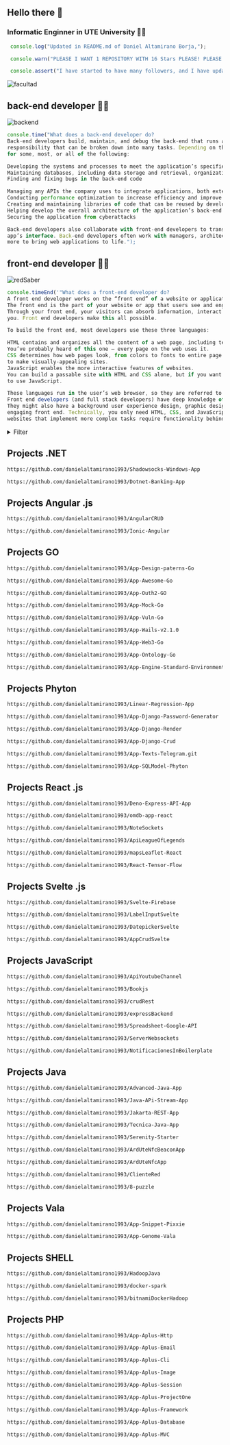 ## Hello there 👋

### Informatic Enginner in UTE University 👨‍🎓


```javascript
 console.log("Updated in README.md of Daniel Altamirano Borja,");
```

```javascript
 console.warn("PLEASE I WANT 1 REPOSITORY WITH 16 Stars PLEASE! PLEASE!");
```

```javascript
 console.assert("I have started to have many followers, and I have updated access links to projects of interest...");
```

![facultad](https://user-images.githubusercontent.com/64813513/167026268-16c60b86-b014-4dd8-b900-6090699abd26.png)

## back-end developer 👨‍💻
![backend](https://user-images.githubusercontent.com/64813513/167021686-b09b7051-45ef-4d2a-9863-db926ed3cf03.gif)
```javascript
console.time("What does a back-end developer do?
Back-end developers build, maintain, and debug the back-end that runs an application. As you might imagine, this is a large 
responsibility that can be broken down into many tasks. Depending on the company, a back-end developer will be responsible
for some, most, or all of the following:

Developing the systems and processes to meet the application’s specified requirements
Maintaining databases, including data storage and retrieval, organization, backups, and security
Finding and fixing bugs in the back-end code

Managing any APIs the company uses to integrate applications, both externally and internally
Conducting performance optimization to increase efficiency and improve the user experience
Creating and maintaining libraries of code that can be reused by developers across the organization
Helping develop the overall architecture of the application’s back-end
Securing the application from cyberattacks

Back-end developers also collaborate with front-end developers to translate their functions to user-facing content in the 
app’s interface. Back-end developers often work with managers, architects, designers, researchers, IT security, and many 
more to bring web applications to life.");
```

## front-end developer 👨‍💻

![redSaber](https://user-images.githubusercontent.com/64813513/166987258-b4c6acc4-9944-490b-887b-79cca971513c.gif)
~~~javascript
console.timeEnd('"What does a front-end developer do?
A front end developer works on the “front end” of a website or application.
The front end is the part of your website or app that users see and engage with.
Through your front end, your visitors can absorb information, interact with page elements, and submit their information to
you. Front end developers make this all possible.

To build the front end, most developers use these three languages:

HTML contains and organizes all the content of a web page, including text, images, links, buttons, and a lot more.
You’ve probably heard of this one — every page on the web uses it.
CSS determines how web pages look, from colors to fonts to entire page layouts. CSS interacts closely with HTML
to make visually-appealing sites.
JavaScript enables the more interactive features of websites.
You can build a passable site with HTML and CSS alone, but if you want to add anything beyond static content, you’ll need
to use JavaScript.

These languages run in the user’s web browser, so they are referred to as “client-side” languages.
Front end developers (and full stack developers) have deep knowledge of these.
They might also have a background user experience design, graphic design, and/or other specialties that support an
engaging front end. Technically, you only need HTML, CSS, and JavaScript to make a basic functional website. However,
websites that implement more complex tasks require functionality behind the scenes.');
~~~

<details><summary>Filter</summary>

- ```Repositories```
- ```Language```
- ```Select one```</details>

## Projects .NET

```html
https://github.com/danielaltamirano1993/Shadowsocks-Windows-App
```

```html
https://github.com/danielaltamirano1993/Dotnet-Banking-App
```

## Projects Angular .js

```html
https://github.com/danielaltamirano1993/AngularCRUD
```

```html
https://github.com/danielaltamirano1993/Ionic-Angular
```

## Projects GO

```html
https://github.com/danielaltamirano1993/App-Design-paterns-Go
```

```html
https://github.com/danielaltamirano1993/App-Awesome-Go
```

```html
https://github.com/danielaltamirano1993/App-Outh2-GO
```

```html
https://github.com/danielaltamirano1993/App-Mock-Go
```

```html
https://github.com/danielaltamirano1993/App-Vuln-Go
```

```html
https://github.com/danielaltamirano1993/App-Wails-v2.1.0
```

```html
https://github.com/danielaltamirano1993/App-Web3-Go
```

```html
https://github.com/danielaltamirano1993/App-Ontology-Go
```

```html
https://github.com/danielaltamirano1993/App-Engine-Standard-Environment
```

## Projects Phyton

```html
https://github.com/danielaltamirano1993/Linear-Regression-App
```

```html
https://github.com/danielaltamirano1993/App-Django-Password-Generator
```

```html
https://github.com/danielaltamirano1993/App-Django-Render
```

```html
https://github.com/danielaltamirano1993/App-Django-Crud
```

```html
https://github.com/danielaltamirano1993/App-Texts-Telegram.git
```

```html
https://github.com/danielaltamirano1993/App-SQLModel-Phyton
```

## Projects React .js

```html
https://github.com/danielaltamirano1993/Deno-Express-API-App
```

```html
https://github.com/danielaltamirano1993/omdb-app-react
```

```html
https://github.com/danielaltamirano1993/NoteSockets
```

```html
https://github.com/danielaltamirano1993/ApiLeagueOfLegends
```

```html
https://github.com/danielaltamirano1993/mapsLeaflet-React
```

```html
https://github.com/danielaltamirano1993/React-Tensor-Flow
```

## Projects Svelte .js

```html
https://github.com/danielaltamirano1993/Svelte-Firebase
```

```html
https://github.com/danielaltamirano1993/LabelInputSvelte
```

```html
https://github.com/danielaltamirano1993/DatepickerSvelte
```

```html
https://github.com/danielaltamirano1993/AppCrudSvelte
```

## Projects JavaScript

```html
https://github.com/danielaltamirano1993/ApiYoutubeChannel
```

```html
https://github.com/danielaltamirano1993/Bookjs
```

```html
https://github.com/danielaltamirano1993/crudRest
```

```html
https://github.com/danielaltamirano1993/expressBackend
```

```html
https://github.com/danielaltamirano1993/Spreadsheet-Google-API
```

```html
https://github.com/danielaltamirano1993/ServerWebsockets
```

```html
https://github.com/danielaltamirano1993/NotificacionesInBoilerplate
```

## Projects Java

```html
https://github.com/danielaltamirano1993/Advanced-Java-App
```

```html
https://github.com/danielaltamirano1993/Java-APi-Stream-App
```

```html
https://github.com/danielaltamirano1993/Jakarta-REST-App
```

```html
https://github.com/danielaltamirano1993/Tecnica-Java-App
```

```html
https://github.com/danielaltamirano1993/Serenity-Starter
```

```html
https://github.com/danielaltamirano1993/ArdUteNfcBeaconApp
```

```html
https://github.com/danielaltamirano1993/ArdUteNfcApp
```

```html
https://github.com/danielaltamirano1993/ClienteRed
```

```html
https://github.com/danielaltamirano1993/8-puzzle
```

## Projects Vala

```html
https://github.com/danielaltamirano1993/App-Snippet-Pixxie
```

```html
https://github.com/danielaltamirano1993/App-Genome-Vala
```

## Projects SHELL

```html
https://github.com/danielaltamirano1993/HadoopJava
```

```html
https://github.com/danielaltamirano1993/docker-spark
```

```html
https://github.com/danielaltamirano1993/bitnamiDockerHadoop
```

## Projects PHP

```html
https://github.com/danielaltamirano1993/App-Aplus-Http
```

```html
https://github.com/danielaltamirano1993/App-Aplus-Email
```

```html
https://github.com/danielaltamirano1993/App-Aplus-Cli
```

```html
https://github.com/danielaltamirano1993/App-Aplus-Image
```

```html
https://github.com/danielaltamirano1993/App-Aplus-Session
```

```html
https://github.com/danielaltamirano1993/App-Aplus-ProjectOne
```

```html
https://github.com/danielaltamirano1993/App-Aplus-Framework
```

```html
https://github.com/danielaltamirano1993/App-Aplus-Database
```

```html
https://github.com/danielaltamirano1993/App-Aplus-MVC
```

